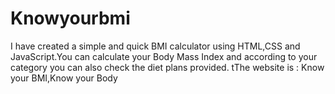 # Knowyourbmi

I have created a simple and quick BMI calculator using HTML,CSS and JavaScript.You can calculate your Body Mass Index and according to your category you can also check the diet plans provided.
tThe website is :
Know your BMI,Know your Body
